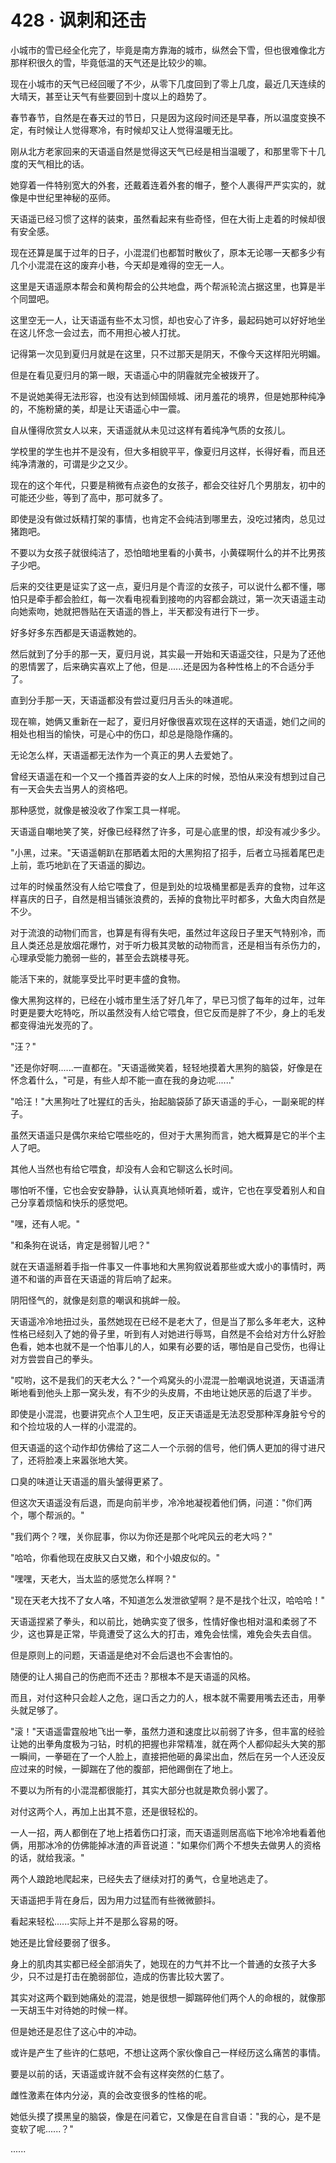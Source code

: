 <link rel="stylesheet" href="../styles/text.css" />
<h1>428 · 讽刺和还击</h1>

小城市的雪已经全化完了，毕竟是南方靠海的城市，纵然会下雪，但也很难像北方那样积很久的雪，毕竟低温的天气还是比较少的嘛。

现在小城市的天气已经回暖了不少，从零下几度回到了零上几度，最近几天连续的大晴天，甚至让天气有些要回到十度以上的趋势了。

春节春节，自然是在春天过的节日，只是因为这段时间还是早春，所以温度变换不定，有时候让人觉得寒冷，有时候却又让人觉得温暖无比。

刚从北方老家回来的天语遥自然是觉得这天气已经是相当温暖了，和那里零下十几度的天气相比的话。

她穿着一件特别宽大的外套，还戴着连着外套的帽子，整个人裹得严严实实的，就像是中世纪里神秘的巫师。

天语遥已经习惯了这样的装束，虽然看起来有些奇怪，但在大街上走着的时候却很有安全感。

现在还算是属于过年的日子，小混混们也都暂时散伙了，原本无论哪一天都多少有几个小混混在这的废弃小巷，今天却是难得的空无一人。

这里是天语遥原本帮会和黄枸帮会的公共地盘，两个帮派轮流占据这里，也算是半个同盟吧。

这里空无一人，让天语遥有些不太习惯，却也安心了许多，最起码她可以好好地坐在这儿怀念一会过去，而不用担心被人打扰。

记得第一次见到夏归月就是在这里，只不过那天是阴天，不像今天这样阳光明媚。

但是在看见夏归月的第一眼，天语遥心中的阴霾就完全被拨开了。

不是说她美得无法形容，也没有达到倾国倾城、闭月羞花的境界，但是她那种纯净的，不施粉黛的美，却是让天语遥心中一震。

自从懂得欣赏女人以来，天语遥就从未见过这样有着纯净气质的女孩儿。

学校里的学生也并不是没有，但大多相貌平平，像夏归月这样，长得好看，而且还纯净清澈的，可谓是少之又少。

现在的这个年代，只要是稍微有点姿色的女孩子，都会交往好几个男朋友，初中的可能还少些，等到了高中，那可就多了。

即使是没有做过妖精打架的事情，也肯定不会纯洁到哪里去，没吃过猪肉，总见过猪跑吧。

不要以为女孩子就很纯洁了，恐怕暗地里看的小黄书，小黄碟啊什么的并不比男孩子少吧。

后来的交往更是证实了这一点，夏归月是个青涩的女孩子，可以说什么都不懂，哪怕只是牵手都会脸红，每一次看电视看到接吻的内容都会跳过，第一次天语遥主动向她索吻，她就把唇贴在天语遥的唇上，半天都没有进行下一步。

好多好多东西都是天语遥教她的。

然后就到了分手的那一天，夏归月说，其实最一开始和天语遥交往，只是为了还他的恩情罢了，后来确实喜欢上了他，但是......还是因为各种性格上的不合适分手了。

直到分手那一天，天语遥都没有尝过夏归月舌头的味道呢。

现在嘛，她俩又重新在一起了，夏归月好像很喜欢现在这样的天语遥，她们之间的相处也相当的愉快，可是心中的伤口，却总是隐隐作痛的。

无论怎么样，天语遥都无法作为一个真正的男人去爱她了。

曾经天语遥在和一个又一个搔首弄姿的女人上床的时候，恐怕从来没有想到过自己有一天会失去当男人的资格吧。

那种感觉，就像是被没收了作案工具一样呢。

天语遥自嘲地笑了笑，好像已经释然了许多，可是心底里的恨，却没有减少多少。

"小黑，过来。"天语遥朝趴在那晒着太阳的大黑狗招了招手，后者立马摇着尾巴走上前，乖巧地趴在了天语遥的脚边。

过年的时候虽然没有人给它喂食了，但是到处的垃圾桶里都是丢弃的食物，过年这样喜庆的日子，自然是相当铺张浪费的，丢掉的食物比平时都多，大鱼大肉自然是不少。

对于流浪的动物们而言，也算是有得有失吧，虽然过年这段日子里天气特别冷，而且人类还总是放烟花爆竹，对于听力极其灵敏的动物而言，还是相当有杀伤力的，心理承受能力脆弱一些的，甚至会去跳楼寻死。

能活下来的，就能享受比平时更丰盛的食物。

像大黑狗这样的，已经在小城市里生活了好几年了，早已习惯了每年的过年，过年时更是要大吃特吃，所以虽然没有人给它喂食，但它反而是胖了不少，身上的毛发都变得油光发亮的了。

"汪？"

"还是你好啊......一直都在。"天语遥微笑着，轻轻地摸着大黑狗的脑袋，好像是在怀念着什么，"可是，有些人却不能一直在我的身边呢......"

"哈汪！"大黑狗吐了吐猩红的舌头，抬起脑袋舔了舔天语遥的手心，一副亲昵的样子。

虽然天语遥只是偶尔来给它喂些吃的，但对于大黑狗而言，她大概算是它的半个主人了吧。

其他人当然也有给它喂食，却没有人会和它聊这么长时间。

哪怕听不懂，它也会安安静静，认认真真地倾听着，或许，它也在享受着别人和自己分享着烦恼和快乐的感觉吧。

"嘿，还有人呢。"

"和条狗在说话，肯定是弱智儿吧？"

就在天语遥掰着手指一件事又一件事地和大黑狗叙说着那些或大或小的事情时，两道不和谐的声音在天语遥的背后响了起来。

阴阳怪气的，就像是刻意的嘲讽和挑衅一般。

天语遥冷冷地扭过头，虽然她现在已经不是老大了，但是当了那么多年老大，这种性格已经刻入了她的骨子里，听到有人对她进行辱骂，自然是不会给对方什么好脸色看，她本也就不是一个怕事儿的人，如果有必要的话，哪怕是自己受伤，也得让对方尝尝自己的拳头。

"哎哟，这不是我们的天老大么？"一个鸡窝头的小混混一脸嘲讽地说道，天语遥清晰地看到他头上那一窝头发，有不少的头皮屑，不由地让她厌恶的后退了半步。

即使是小混混，也要讲究点个人卫生吧，反正天语遥是无法忍受那种浑身脏兮兮的和个捡垃圾的人一样的小混混的。

但天语遥的这个动作却仿佛给了这二人一个示弱的信号，他们俩人更加的得寸进尺了，还将脸凑上来嚣张地大笑。

口臭的味道让天语遥的眉头皱得更紧了。

但这次天语遥没有后退，而是向前半步，冷冷地凝视着他们俩，问道："你们两个，哪个帮派的。"

"我们两个？嘿，关你屁事，你以为你还是那个叱咤风云的老大吗？"

"哈哈，你看他现在皮肤又白又嫩，和个小娘皮似的。"

"嘿嘿，天老大，当太监的感觉怎么样啊？"

"现在天老大找不了女人咯，不知道怎么发泄欲望啊？是不是找个壮汉，哈哈哈！"

天语遥捏紧了拳头，和以前比，她确实变了很多，性情好像也相对温和柔弱了不少，这也算是正常，毕竟遭受了这么大的打击，难免会怯懦，难免会失去自信。

但是原则上的问题，天语遥是绝对不会后退也不会害怕的。

随便的让人揭自己的伤疤而不还击？那根本不是天语遥的风格。

而且，对付这种只会趁人之危，逞口舌之力的人，根本就不需要用嘴去还击，用拳头就足够了。

"滚！"天语遥雷霆般地飞出一拳，虽然力道和速度比以前弱了许多，但丰富的经验让她的出拳角度极为刁钻，时机的把握也非常精准，就在两个人都仰起头大笑的那一瞬间，一拳砸在了一个人脸上，直接把他砸的鼻梁出血，然后在另一个人还没反应过来的时候，一脚踹在了他的腹部，把他踢倒在了地上。

不要以为所有的小混混都很能打，其实大部分也就是欺负弱小罢了。

对付这两个人，再加上出其不意，还是很轻松的。

一人一招，两人都倒在了地上捂着伤口打滚，而天语遥则居高临下地冷冷地看着他俩，用那冰冷的仿佛能掉冰渣的声音说道："如果你们两个不想失去做男人的资格的话，就给我滚。"

两个人踉跄地爬起来，已经失去了继续对打的勇气，仓皇地逃走了。

天语遥把手背在身后，因为用力过猛而有些微微颤抖。

看起来轻松......实际上并不是那么容易的呀。

她还是比曾经要弱了很多。

身上的肌肉其实都已经全部消失了，她现在的力气并不比一个普通的女孩子大多少，只不过是打击在脆弱部位，造成的伤害比较大罢了。

其实对这两个戳到她痛处的混混，她是很想一脚踹碎他们两个人的命根的，就像那一天胡玉牛对待她的时候一样。

但是她还是忍住了这心中的冲动。

或许是产生了些许的仁慈吧，不想让这两个家伙像自己一样经历这么痛苦的事情。

要是以前的话，天语遥或许就不会有这样突然的仁慈了。

雌性激素在体内分泌，真的会改变很多的性格的呢。

她低头摸了摸黑皇的脑袋，像是在问着它，又像是在自言自语："我的心，是不是变软了呢......？"

......

